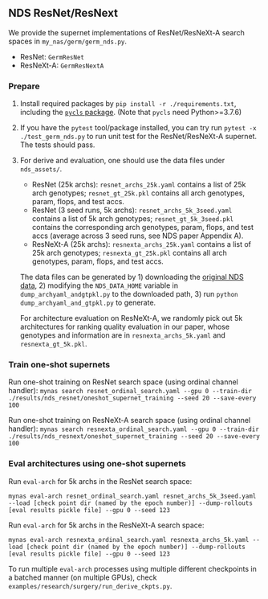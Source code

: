 NDS ResNet/ResNext
--------

We provide the supernet implementations of ResNet/ResNeXt-A search spaces in `my_nas/germ/germ_nds.py`.
* ResNet: `GermResNet`
* ResNeXt-A: `GermResNextA`


### Prepare

1. Install required packages by `pip install -r ./requirements.txt`, including the [`pycls` package](https://github.com/facebookresearch/pycls). (Note that `pycls` need Python>=3.7.6)
2. If you have the `pytest` tool/package installed, you can try run `pytest -x ./test_germ_nds.py` to run unit test for the ResNet/ResNeXt-A supernet. The tests should pass.
3. For derive and evaluation, one should use the data files under `nds_assets/`.
    * ResNet (25k archs): `resnet_archs_25k.yaml` contains a list of 25k arch genotypes; `resnet_gt_25k.pkl` contains all arch genotypes, param, flops, and test accs.
    * ResNet (3 seed runs, 5k archs): `resnet_archs_5k_3seed.yaml` contains a list of 5k arch genotypes; `resnet_gt_5k_3seed.pkl` contains the corresponding arch genotypes, param, flops, and test accs (average across 3 seed runs, see NDS paper Appendix A).
    * ResNeXt-A (25k archs): `resnexta_archs_25k.yaml` contains a list of 25k arch genotypes; `resnexta_gt_25k.pkl` contains all arch genotypes, param, flops, and test accs.
    
    The data files can be generated by 1) downloading the [original NDS data](https://github.com/facebookresearch/nds), 2) modifying the `NDS_DATA_HOME` variable in `dump_archyaml_andgtpkl.py` to the downloaded path, 3) run `python dump_archyaml_and_gtpkl.py` to generate.

    For architecture evaluation on ResNeXt-A, we randomly pick out 5k architectures for ranking quality evaluation in our paper, whose genotypes and information are in `resnexta_archs_5k.yaml` and `resnexta_gt_5k.pkl`.

### Train one-shot supernets
Run one-shot training on ResNet search space (using ordinal channel handler):
`mynas search resnet_ordinal_search.yaml --gpu 0 --train-dir ./results/nds_resnet/oneshot_supernet_training --seed 20 --save-every 100`

Run one-shot training on ResNeXt-A search space (using ordinal channel handler):
`mynas search resnexta_ordinal_search.yaml --gpu 0 --train-dir ./results/nds_resnext/oneshot_supernet_training --seed 20 --save-every 100`


### Eval architectures using one-shot supernets

Run `eval-arch` for 5k archs in the ResNet search space:
```
mynas eval-arch resnet_ordinal_search.yaml resnet_archs_5k_3seed.yaml --load [check point dir (named by the epoch number)] --dump-rollouts [eval results pickle file] --gpu 0 --seed 123
```

Run `eval-arch` for 5k archs in the ResNeXt-A search space:
```
mynas eval-arch resnexta_ordinal_search.yaml resnexta_archs_5k.yaml --load [check point dir (named by the epoch number)] --dump-rollouts [eval results pickle file] --gpu 0 --seed 123
```

To run multiple `eval-arch` processes using multiple different checkpoints in a batched manner (on multiple GPUs), check `examples/research/surgery/run_derive_ckpts.py`.
